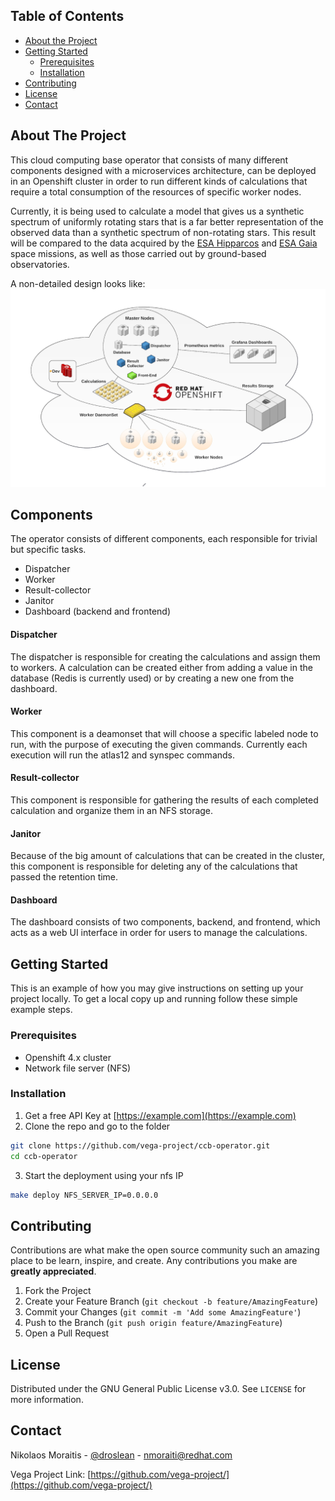 <!-- TABLE OF CONTENTS -->
## Table of Contents

* [About the Project](#about-the-project)
* [Getting Started](#getting-started)
  * [Prerequisites](#prerequisites)
  * [Installation](#installation)
* [Contributing](#contributing)
* [License](#license)
* [Contact](#contact)

<!-- ABOUT THE PROJECT -->
## About The Project

This cloud computing base operator that consists of many different components designed with a microservices architecture,  can be deployed in an Openshift cluster in order to run different kinds of calculations that require a total consumption of the resources of specific worker nodes.  

Currently, it is being used to calculate a model that gives us a synthetic spectrum of uniformly rotating stars that is a far better representation of the observed data than a synthetic spectrum of non-rotating stars.  This result will be compared to the data acquired by the [ESA Hipparcos](http://www.esa.int/Our_Activities/Space_Science/Hipparcos_overview) and [ESA Gaia](http://sci.esa.int/gaia/) space missions, as well as those carried out by ground-based observatories.

A non-detailed design looks like:
![design](https://github.com/vega-project/ccb-operator/blob/master/img/openshift-based-HPC-design.png?raw=true)

<!-- COMPONENTS -->
## Components

The operator consists of different components, each responsible for trivial but specific tasks. 
* Dispatcher
* Worker
* Result-collector
* Janitor
* Dashboard (backend and frontend)

#### Dispatcher
The dispatcher is responsible for creating the calculations and assign them to workers. A calculation can be created either from adding a value in the database (Redis is currently used) or by creating a new one from the dashboard.

#### Worker
This component is a deamonset that will choose a specific labeled node to run, with the purpose of executing the given commands. Currently each execution will run the atlas12 and synspec commands.

#### Result-collector
This component is responsible for gathering the results of each completed calculation and organize them in an NFS storage.

#### Janitor
Because of the big amount of calculations that can be created in the cluster, this component is responsible for deleting any of the calculations that passed the retention time.

#### Dashboard
The dashboard consists of two components, backend, and frontend, which acts as a web UI interface in order for users to manage the calculations.

<!-- GETTING STARTED -->
## Getting Started

This is an example of how you may give instructions on setting up your project locally.
To get a local copy up and running follow these simple example steps.

### Prerequisites
* Openshift 4.x cluster
* Network file server (NFS) 

### Installation
1. Get a free API Key at [https://example.com](https://example.com)
2. Clone the repo and go to the folder
```sh
git clone https://github.com/vega-project/ccb-operator.git
cd ccb-operator
```
3. Start the deployment using your nfs IP
```sh
make deploy NFS_SERVER_IP=0.0.0.0
```

<!-- CONTRIBUTING -->
## Contributing

Contributions are what make the open source community such an amazing place to be learn, inspire, and create. Any contributions you make are **greatly appreciated**.

1. Fork the Project
2. Create your Feature Branch (`git checkout -b feature/AmazingFeature`)
3. Commit your Changes (`git commit -m 'Add some AmazingFeature'`)
4. Push to the Branch (`git push origin feature/AmazingFeature`)
5. Open a Pull Request

<!-- LICENSE -->
## License

Distributed under the GNU General Public License v3.0. See `LICENSE` for more information.

<!-- CONTACT -->
## Contact

Nikolaos Moraitis - [@droslean](https://github.com/droslean/) - nmoraiti@redhat.com

Vega Project Link: [https://github.com/vega-project/](https://github.com/vega-project/)
